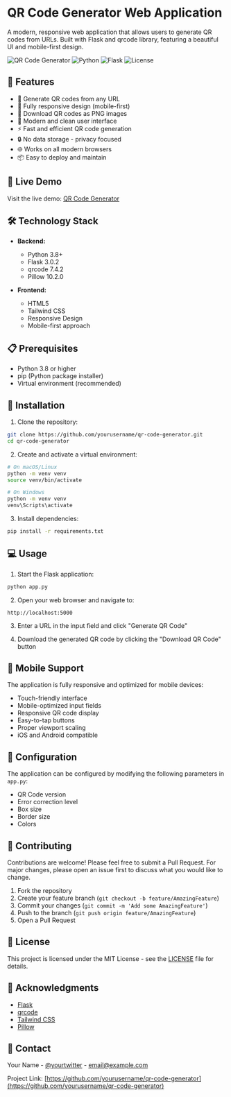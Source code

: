 # QR Code Generator Web Application

A modern, responsive web application that allows users to generate QR codes from URLs. Built with Flask and qrcode library, featuring a beautiful UI and mobile-first design.

![QR Code Generator](https://img.shields.io/badge/QR-Code%20Generator-blue)
![Python](https://img.shields.io/badge/Python-3.8%2B-blue)
![Flask](https://img.shields.io/badge/Flask-3.0.2-green)
![License](https://img.shields.io/badge/License-MIT-yellow)

## 🌟 Features

- 🎯 Generate QR codes from any URL
- 📱 Fully responsive design (mobile-first)
- 💾 Download QR codes as PNG images
- 🎨 Modern and clean user interface
- ⚡ Fast and efficient QR code generation
- 🔒 No data storage - privacy focused
- 🌐 Works on all modern browsers
- 📦 Easy to deploy and maintain

## 🚀 Live Demo

Visit the live demo: [QR Code Generator](https://your-demo-url.com)

## 🛠️ Technology Stack

- **Backend:**
  - Python 3.8+
  - Flask 3.0.2
  - qrcode 7.4.2
  - Pillow 10.2.0

- **Frontend:**
  - HTML5
  - Tailwind CSS
  - Responsive Design
  - Mobile-first approach

## 📋 Prerequisites

- Python 3.8 or higher
- pip (Python package installer)
- Virtual environment (recommended)

## 🚀 Installation

1. Clone the repository:
```bash
git clone https://github.com/yourusername/qr-code-generator.git
cd qr-code-generator
```

2. Create and activate a virtual environment:
```bash
# On macOS/Linux
python -m venv venv
source venv/bin/activate

# On Windows
python -m venv venv
venv\Scripts\activate
```

3. Install dependencies:
```bash
pip install -r requirements.txt
```

## 💻 Usage

1. Start the Flask application:
```bash
python app.py
```

2. Open your web browser and navigate to:
```
http://localhost:5000
```

3. Enter a URL in the input field and click "Generate QR Code"

4. Download the generated QR code by clicking the "Download QR Code" button

## 📱 Mobile Support

The application is fully responsive and optimized for mobile devices:
- Touch-friendly interface
- Mobile-optimized input fields
- Responsive QR code display
- Easy-to-tap buttons
- Proper viewport scaling
- iOS and Android compatible

## 🔧 Configuration

The application can be configured by modifying the following parameters in `app.py`:

- QR Code version
- Error correction level
- Box size
- Border size
- Colors

## 🤝 Contributing

Contributions are welcome! Please feel free to submit a Pull Request. For major changes, please open an issue first to discuss what you would like to change.

1. Fork the repository
2. Create your feature branch (`git checkout -b feature/AmazingFeature`)
3. Commit your changes (`git commit -m 'Add some AmazingFeature'`)
4. Push to the branch (`git push origin feature/AmazingFeature`)
5. Open a Pull Request

## 📝 License

This project is licensed under the MIT License - see the [LICENSE](LICENSE) file for details.

## 🙏 Acknowledgments

- [Flask](https://flask.palletsprojects.com/)
- [qrcode](https://github.com/lincolnloop/python-qrcode)
- [Tailwind CSS](https://tailwindcss.com/)
- [Pillow](https://python-pillow.org/)

## 📧 Contact

Your Name - [@yourtwitter](https://twitter.com/yourtwitter) - email@example.com

Project Link: [https://github.com/yourusername/qr-code-generator](https://github.com/yourusername/qr-code-generator) 